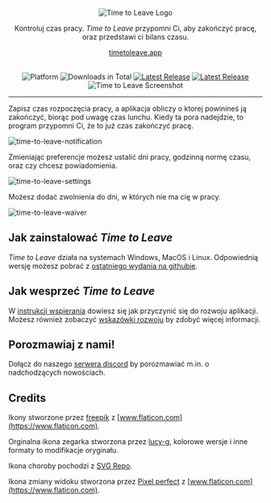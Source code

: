 <div align="center">
  <img src="../assets/timetoleave.png" alt="Time to Leave Logo">

  <p>Kontroluj czas pracy. <i>Time to Leave</i> przypomni Ci, aby zakończyć pracę, oraz przedstawi ci bilans czasu. </p>

[timetoleave.app](https://timetoleave.app/)

  <br>

<img src="https://img.shields.io/badge/platforms-Windows%20%7C%20MacOS%20%7C%20Linux-green" alt="Platform">
<img src="https://img.shields.io/github/downloads/thamara/time-to-leave/total" alt="Downloads in Total">
<a href="https://github.com/thamara/time-to-leave/releases/latest"><img src="https://img.shields.io/github/v/release/thamara/time-to-leave" alt="Latest Release"></a>
<a href="http://makeapullrequest.com/"><img src="https://img.shields.io/badge/PRs-welcome-purple" alt="Latest Release"></a>

   <br/>

  <img src="https://user-images.githubusercontent.com/3754225/94519528-4e549900-0248-11eb-8872-b6fb2d47f43c.jpg" alt="Time to Leave Screenshot">

  <br/>

</div>

---

Zapisz czas rozpoczęcia pracy, a aplikacja obliczy o ktorej powinineś ją zakończyć, biorąc pod uwagę czas lunchu. Kiedy ta pora nadejdzie, to program przypomni Ci, że to już czas zakończyć pracę.

![time-to-leave-notification](https://user-images.githubusercontent.com/3754225/94519526-4dbc0280-0248-11eb-9738-ffae936cfa4a.jpg)

Zmieniając preferencje możesz ustalić dni pracy, godzinną normę czasu, oraz czy chcesz powiadomienia.

![time-to-leave-settings](https://user-images.githubusercontent.com/3754225/94519531-4eed2f80-0248-11eb-9303-78f9abe69201.jpg)

Możesz dodać zwolnienia do dni, w których nie ma cię w pracy.

![time-to-leave-waiver](https://user-images.githubusercontent.com/3754225/94762058-4e79a380-03c4-11eb-8f28-1c480dbf8b5c.png)

## Jak zainstalować _Time to Leave_

_Time to Leave_ działa na systemach Windows, MacOS i Linux. Odpowiednią wersję możesz pobrać z [ostatniego wydania na githubie](https://github.com/thamara/time-to-leave/releases/latest).

## Jak wesprzeć _Time to Leave_

W [instrukcji wspierania](../CONTRIBUTING.md) dowiesz się jak przyczynić się do rozwoju aplikacji.
Możesz również zobaczyć [wskazówki rozwoju](../DEVELOPMENT.md) by zdobyć więcej informacji.

## Porozmawiaj z nami!

Dołącz do naszego [serwera discord](https://discord.gg/P3KkEF5) by porozmawiać m.in. o nadchodzących nowościach.

## Credits

Ikony stworzone przez [freepik](https://www.flaticon.com/authors/freepik) z [www.flaticon.com](https://www.flaticon.com).

Orginalna ikona zegarka stworzona przez [lucy-g](https://icon-icons.com/icon/timer/121243), kolorowe wersje i inne formaty to modifikacje oryginału.

Ikona choroby pochodzi z [SVG Repo](https://www.svgrepo.com/svg/271898/sick).

Ikona zmiany widoku stworzona przez [Pixel perfect](https://www.flaticon.com/authors/pixel-perfect) z [www.flaticon.com](https://www.flaticon.com).
